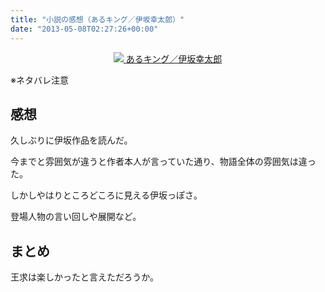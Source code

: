 ```yaml
---
title: "小説の感想（あるキング／伊坂幸太郎）"
date: "2013-05-08T02:27:26+00:00"
---
```


<div style="text-align: center;">
  <a href="http://www.amazon.co.jp/gp/product/4198935874/ref=as_li_ss_il?ie=UTF8&#038;camp=247&#038;creative=7399&#038;creativeASIN=4198935874&#038;linkCode=as2&#038;tag=5000164-22"><img border="0" src="http://ws-fe.amazon-adsystem.com/widgets/q?_encoding=UTF8&#038;ASIN=4198935874&#038;Format=_SL160_&#038;ID=AsinImage&#038;MarketPlace=JP&#038;ServiceVersion=20070822&#038;WS=1&#038;tag=5000164-22" />  
<span>あるキング／伊坂幸太郎</span></a><img src="http://ir-jp.amazon-adsystem.com/e/ir?t=5000164-22&#038;l=as2&#038;o=9&#038;a=4198935874" width="1" height="1" border="0" alt="" style="border:none !important; margin:0px !important;" />
</div>

※ネタバレ注意

## 感想

久しぶりに伊坂作品を読んだ。

今までと雰囲気が違うと作者本人が言っていた通り、物語全体の雰囲気は違った。

しかしやはりところどころに見える伊坂っぽさ。

登場人物の言い回しや展開など。

## まとめ

王求は楽しかったと言えただろうか。
